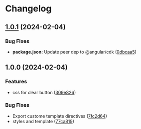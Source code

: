 # Changelog

## [1.0.1](https://github.com/HosseinSalmanian/ngx-autocomplete/compare/v1.0.0...v1.0.1) (2024-02-04)


### Bug Fixes

* **package.json:** Update peer dep to @angular/cdk ([0dbcaa5](https://github.com/HosseinSalmanian/ngx-autocomplete/commit/0dbcaa53a71570bd2d8e5c1a3ac4aa9aa272c956))

## 1.0.0 (2024-02-04)


### Features

* css for clear button ([309e826](https://github.com/HosseinSalmanian/ngx-autocomplete/commit/309e826b461a304df54faf64e93bf8068782aa50))


### Bug Fixes

* Export custome template directives ([7fc2d64](https://github.com/HosseinSalmanian/ngx-autocomplete/commit/7fc2d6434f42e5b41b492f37270d0241850f36d2))
* styles and template ([77ca819](https://github.com/HosseinSalmanian/ngx-autocomplete/commit/77ca819a23d9431c6b09ca514489161f5a85dcb5))
